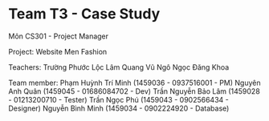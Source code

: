 ﻿# Team T3 - Case Study

Môn CS301 - Project Manager

Project: Website Men Fashion

Teachers:
Trường Phước Lộc
Lâm Quang Vũ
Ngô Ngọc Đăng Khoa

Team member:
Phạm Huỳnh Trí Minh (1459036 - 0937516001 - PM)
Nguyên Anh Quân (1459045 - 01686084702 - Dev)
Trần Nguyễn Bảo Lâm (1459028 - 01213200710 - Tester)
Trần Ngọc Phú (1459043 - 0902566434 - Designer)
Nguyễn Bình Minh (1459034 - 0902224920 - Database)